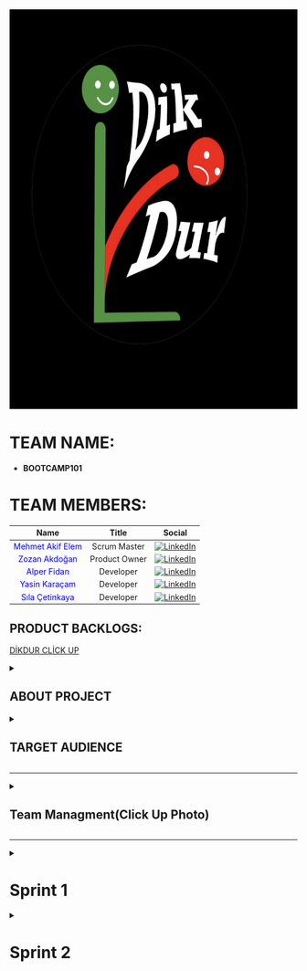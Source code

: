 <img src="Logo.png" width="700" height="700" alt="Team Name Logo"/> 

# **TEAM NAME:**  
- **BOOTCAMP101**  

# **TEAM MEMBERS:**
| Name | Title | Social |
|:-------:| :-----:| :--------:|
| <a href="https://github.com/melisalparslan" style="text-decoration:none; color:blue;">Mehmet Akif Elem</a> | Scrum Master | [<img src="https://upload.wikimedia.org/wikipedia/commons/c/ca/LinkedIn_logo_initials.png" alt="LinkedIn" width="20"/>](https://www.linkedin.com/in/makifelem/) |
| <a href="https://github.com/olgnbrn" style="text-decoration:none; color:blue;">Zozan Akdoğan </a> | Product Owner | [<img src="https://upload.wikimedia.org/wikipedia/commons/c/ca/LinkedIn_logo_initials.png" alt="LinkedIn" width="20"/>](https://www.linkedin.com/in/zozanakdogan/) |
| <a href="https://github.com/Ulwus" style="text-decoration:none; color:blue;">Alper Fidan</a> | Developer | [<img src="https://upload.wikimedia.org/wikipedia/commons/c/ca/LinkedIn_logo_initials.png" alt="LinkedIn" width="20"/>](https://www.linkedin.com/in/alper-fidan/) |
| <a href="https://github.com/Ulwus" style="text-decoration:none; color:blue;">Yasin Karaçam </a> | Developer | [<img src="https://upload.wikimedia.org/wikipedia/commons/c/ca/LinkedIn_logo_initials.png" alt="LinkedIn" width="20"/>](https://www.linkedin.com/in/yasin-karacamm/) |
| <a href="https://github.com/Ulwus" style="text-decoration:none; color:blue;">Sıla Çetinkaya </a> | Developer | [<img src="https://upload.wikimedia.org/wikipedia/commons/c/ca/LinkedIn_logo_initials.png" alt="LinkedIn" width="20"/>](https://www.linkedin.com/in/s%C4%B1la-%C3%A7etinkaya-5648a1225/) |


<H2>PRODUCT BACKLOGS:</H2>
<P><A HREF="https://app.clickup.com/90151335937/v/s/90155373300">DİKDUR CLİCK UP</A></P>

<details>
  <summary><h2>ABOUT PROJECT</h2></summary>

**DikDur** is an AI-powered, socially interactive, and data-driven corporate physiotherapy platform designed to improve employee health, reduce posture disorders, and enhance team motivation.  

### **Key Objectives:**  
✔ Ergonomic and physical therapy solutions for hybrid/remote workers  
✔ Gamified wellness challenges to boost team interaction  
✔ Customized health reporting for companies to optimize workforce productivity  
✔ Turkey-wide physiotherapist/ergotherapist network for quick appointments and online therapy  

---

### **1. Employee Health Monitoring Dashboard (HR Dashboard)**  
- **Anonymous Posture Scoring:** Department-based posture analysis to identify risk groups  
- **Ergonomics Reports:** Personalized workstation setup recommendations based on sitting duration and movement frequency  
- **Absenteeism Analysis:** Measuring the impact of musculoskeletal issues on employee performance  

### **2. Team Social Interaction & Gamification**  
- **Interdepartmental DikDur Challenges:**  
  - Weekly *"Best Posture Team"* competition (scoring based on exercise completion and posture scores)  
  - Winning team receives gym discounts or health bonuses  
- **In-App Chat & Forum:**  
  - Social space for employees to share exercises  
  - Live Q&A with physiotherapists  

### **3. Virtual Physical Therapy & Ergotherapist Network**  
- **Turkey-Wide Physiotherapist Map:**  
  - Find local specialists and book online/in-person appointments  
- **Mobile Physiotherapy for Hybrid Workers:**  
  - Video consultations and home exercise programs for remote employees  

### **4. Smart Reminders & AI-Assisted Systems**  
- **Push Notification Breaks:**  
  - *"You've been sitting for 30 minutes – time for a 2-minute stretch!"*  
- **Voice Assistant (AI Coach):**  
  - *"Hey DikDur, what are today's back exercises?"*  
- **AI-Powered Ergonomics Assistant:**  
  - Real-time posture correction via webcam analysis  

### **5. Group Therapy & Wellness Events**  
- **Live Group Exercises:**  
  - *"Posture Breaks"* – 10-minute office workouts 3x weekly  
- **Webinar Series:**  
  - Trainings like *"Proper Office Posture"* and *"Relieving Back Pain"*  
- **1-on-1 Expert Sessions:**  
  - Book private consultations through the platform  

### **6. Gym Partnerships & Wellness Rewards**  
- **Points-Based Rewards System:**  
  - Redeem DikDur points for discounts at partner gyms  
- **Corporate Memberships:**  
  - Special agreements with fitness centers  

</details>

<details>
  <summary><h2>TARGET AUDIENCE</h2></summary>

1. **Corporate Companies (HR & Wellness Departments)**  
   - Medium and large-scale enterprises  
   - Especially companies with desk-bound employees  
2. **Hybrid/Remote Professionals**  
   - Office-heavy sectors (IT, finance, marketing, etc.)  
3. **Physiotherapists & Ergotherapists**  
   - Professionals offering consultations through the platform  
   - Private clinics and healthcare centers  
4. **Gyms & Wellness Centers**  
   - Collaborative fitness partners  
5. **Insurance Companies**  
   - Integration with corporate health packages  

</details>


---

<details>
  <summary><h2>Team Managment(Click Up Photo)</h2></summary>
  <img src="Photos/dutys.png" width="700" height="700" alt="Team Name Logo"/> 
</details>
  

---

<details>
  <summary><h1>Sprint 1</h1></summary>
  
## **SPRINT SCORING:**  
At the beginning of the sprint, we set a total score of **10 points** for the team, divided as follows:  
- **Team Dynamics Established** – 2 points  
- **Creating a Shared Workspace & Active Participation** – 2 points  
- **Topic Selection & Research** – 2 points  
- **Product Naming** – 2 points  
- **Team Logo Selection** – 2 points  

**Goal Achieved – Full 10 Points Earned!**  

## **SPRINT NOTES:**
- Active communication was maintained throughout Sprint 1.
- Task assignments and tracking were managed via ClickUp.
- The project name, target audience, and core features were defined.
- Team logo was created and visuals for presentations were prepared.
- Initial idea phase was completed, and wireframe designs were initiated.
- Tasks were equally distributed following Scrum methodology.
- Progress was tracked through daily meetings.
- Full score was achieved by reaching all sprint goals.
<img src="Photos/dutys.png" width="700" height="700" alt="Team Name Logo"/> 


## **DAILY MEETINGS:**  
After an initial live evaluation, we scheduled meetings based on team availability (considering university schedules and exams).  
- **Frequency:** At least twice a week → Later shifted to daily check-ins  
- **Time:** Every other day, 10 AM–12 PM  
- **Platforms:** Google Meets & WhatsApp
<img src="Photos/WhatsappImage.png" width="300" height="300" alt="Whatsapp Chat"/>
<img src="Photos/WhatsappImage2.png" width="300" height="300" alt="Whatsapp Chat"/>
<img src="Photos/TeamMeet3.png" width="300" height="300" alt="Whatsapp Chat"/>

## **PRODUCT STATUS:**  
The product is currently in the idea and design phase. Initial screen drafts for the user panel, health scores, and interactive features have been discussed within the team and design work has begun. In the upcoming sprints, the aim is to prepare the first prototypes.

## **DEVELOPMENT PROCESS:**  
- All team members participated in every step (no sub-teams).  
- Decisions were made democratically through voting.  

<img src="Photos/ProductIdeas.png" width="400" height="400" alt="Team Name Logo"/> 

## **SPRINT REVIEW:**  
Our first sprint successfully achieved its interim goals, and the project started smoothly. Healthy communication was maintained during discussions, which is crucial for teamwork.  

## **SPRINT RETROSPECTIVE:**  
- Our main goals were **team bonding & project structuring**.  
- We reached the **full 10-point target**.  
- Future sprints will follow the same **5 key sub-goals per sprint**.  

## **PROBLEMS & OBSTACLES:**  
- A **late start** initially put us behind, but strong team dynamics helped compensate for it.

</details>

<details>
  <summary><h1>Sprint 2</h1></summary>

### ✅ **APP SCREENSHOTS**  
Initial screens of the DikDur platform have been designed and partially implemented. Below are key interfaces:  
- **Login & Registration Pages**  
- **HR Dashboard** with posture analytics  
- **Gamification Panel** for challenges and rewards  
- **Virtual Appointment Interface** for physiotherapy sessions  

<img src="Photos/appscreen1.png" width="400" height="400" alt="App Screenshot"/>
<img src="Photos/appscreen2.png" width="400" height="400" alt="App Screenshot"/>
<img src="Photos/appscreen3.png" width="400" height="400" alt="App Screenshot"/>

---

### 🗂 **PROJECT MANAGEMENT**  
All Sprint 2 tasks were assigned, tracked, and reviewed via ClickUp.  
- Feature implementations were divided into smaller tasks  
- Progress was monitored through the ClickUp board  
- Milestones were set for UI/UX and development separately  

<img src="Photos/projectmanagement2.png" width="700" alt="Project Management Board"/>

---

### 📉 **BURNDOWN CHART**  
We maintained a burndown chart to track sprint velocity and ensure on-time delivery of features.  
- Initial backlog estimation: **25 Story Points**  
- Final delivery: **22 Story Points Completed**  

<img src="Photos/burndownchart.png" width="600" alt="Burndown Chart"/>

---

### 💬 **WHATSAPP CHAT UPDATES**  
Daily coordination and updates were managed on WhatsApp:  
- Task follow-ups  
- UI design reviews  
- Urgent issue resolutions  

<img src="Photos/WhatsappImageSprint2_1.png" width="300" height="300" alt="WhatsApp Sprint 2"/>
<img src="Photos/WhatsappImageSprint2_2.png" width="300" height="300" alt="WhatsApp Sprint 2"/>

---

### 🎥 **MEETING RECORDINGS & SCREENSHOTS**  
Meetings were held regularly to review progress and assign tasks:  
- Sprint Planning & Mid-Sprint Review  
- UI/UX walkthroughs  
- Code merge and functionality discussion  

<img src="Photos/TeamMeetSprint2_1.png" width="300" height="300" alt="Meeting Screenshot"/>
<img src="Photos/TeamMeetSprint2_2.png" width="300" height="300" alt="Meeting Screenshot"/>

---

### 🔄 **SPRINT REVIEW & RETROSPECTIVE**  
**Achievements:**  
- Core screens were implemented and tested  
- First click-through prototype was presented  
- Improved sprint planning based on learnings from Sprint 1  

**Challenges:**  
- Synchronizing design and development timelines  
- Minor delays due to overlapping school exams  

**Next Steps:**  
- Backend connection for user and HR modules  
- Full implementation of gamification logic  
- Preparing for user testing in Sprint 3  

</details>

